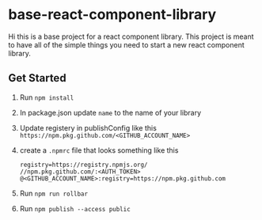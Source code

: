 # base-react-component-library

Hi this is a base project for a react component library. This project is meant to have all of the simple things you need to start a new react component library.

## Get Started

1. Run `npm install`
2. In package.json update `name` to the name of your library
3. Update registery in publishConfig like this `https://npm.pkg.github.com/<GITHUB_ACCOUNT_NAME>`
4. create a `.npmrc` file that looks something like this

    ```
    registry=https://registry.npmjs.org/
    //npm.pkg.github.com/:<AUTH_TOKEN>
    @<GITHUB_ACCOUNT_NAME>:registry=https://npm.pkg.github.com
    ```

5. Run `npm run rollbar`
6. Run `npm publish --access public`
